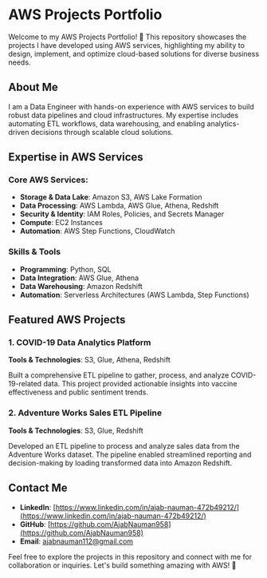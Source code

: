 # AWS Projects Portfolio

Welcome to my AWS Projects Portfolio! 🌟
This repository showcases the projects I have developed using AWS services, highlighting my ability to design, implement, and optimize cloud-based solutions for diverse business needs.

## About Me

I am a Data Engineer with hands-on experience with  AWS services to build robust data pipelines and cloud infrastructures. My expertise includes automating ETL workflows, data warehousing, and enabling analytics-driven decisions through scalable cloud solutions.

## Expertise in AWS Services

### Core AWS Services:

- **Storage & Data Lake**: Amazon S3, AWS Lake Formation
- **Data Processing**: AWS Lambda, AWS Glue, Athena, Redshift
- **Security & Identity**: IAM Roles, Policies, and Secrets Manager
- **Compute**: EC2 Instances
- **Automation**: AWS Step Functions, CloudWatch

### Skills & Tools

- **Programming**: Python, SQL
- **Data Integration**: AWS Glue, Athena
- **Data Warehousing**: Amazon Redshift
- **Automation**: Serverless Architectures (AWS Lambda, Step Functions)

## Featured AWS Projects

### 1. **COVID-19 Data Analytics Platform**

**Tools & Technologies**: S3, Glue, Athena, Redshift

Built a comprehensive ETL pipeline to gather, process, and analyze COVID-19-related data. This project provided actionable insights into vaccine effectiveness and public sentiment trends.

### 2. **Adventure Works Sales ETL Pipeline**

**Tools & Technologies**: S3, Glue, Redshift

Developed an ETL pipeline to process and analyze sales data from the Adventure Works dataset. The pipeline enabled streamlined reporting and decision-making by loading transformed data into Amazon Redshift.

## Contact Me

- **LinkedIn**: [https://www.linkedin.com/in/ajab-nauman-472b49212/](https://www.linkedin.com/in/ajab-nauman-472b49212/)
- **GitHub**: [https://github.com/AjabNauman958](https://github.com/AjabNauman958)
- **Email**: [ajabnauman112@gmail.com](mailto\:ajabnauman112@gmail.com)

Feel free to explore the projects in this repository and connect with me for collaboration or inquiries. Let's build something amazing with AWS! 🚀
